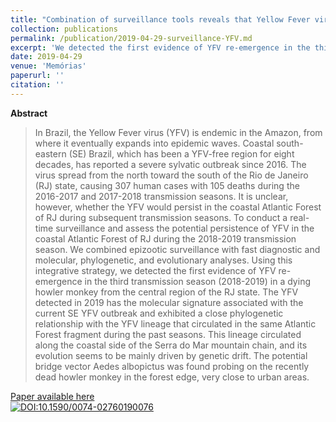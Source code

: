 ```yaml
---
title: "Combination of surveillance tools reveals that Yellow Fever virus can remain in the same Atlantic Forest area at least for three transmission seasons."
collection: publications
permalink: /publication/2019-04-29-surveillance-YFV.md
excerpt: 'We detected the first evidence of YFV re-emergence in the third transmission season (2018-2019) in a dying howler monkey from the central region of the Rio de Janeiro (Brazil) state.'
date: 2019-04-29
venue: 'Memórias'
paperurl: ''
citation: ''
---
```


**Abstract**

>In Brazil, the Yellow Fever virus (YFV) is endemic in the Amazon, from where it eventually expands into epidemic waves. Coastal south-eastern (SE) Brazil, which has been a YFV-free region for eight decades, has reported a severe sylvatic outbreak since 2016. The virus spread from the north toward the south of the Rio de Janeiro (RJ) state, causing 307 human cases with 105 deaths during the 2016-2017 and 2017-2018 transmission seasons. It is unclear, however, whether the YFV would persist in the coastal Atlantic Forest of RJ during subsequent transmission seasons. To conduct a real-time surveillance and assess the potential persistence of YFV in the coastal Atlantic Forest of RJ during the 2018-2019 transmission season. We combined epizootic surveillance with fast diagnostic and molecular, phylogenetic, and evolutionary analyses. Using this integrative strategy, we detected the first evidence of YFV re-emergence in the third transmission season (2018-2019) in a dying howler monkey from the central region of the RJ state. The YFV detected in 2019 has the molecular signature associated with the current SE YFV outbreak and exhibited a close phylogenetic relationship with the YFV lineage that circulated in the same Atlantic Forest fragment during the past seasons. This lineage circulated along the coastal side of the Serra do Mar mountain chain, and its evolution seems to be mainly driven by genetic drift. The potential bridge vector Aedes albopictus was found probing on the recently dead howler monkey in the forest edge, very close to urban areas.

[Paper available here](http://www.scielo.br/scielo.php?script=sci_arttext&pid=S0074-02762019000100321&lng=en&tlng=en)<br>
[![DOI:10.1590/0074-02760190076 ](https://zenodo.org/badge/DOI/10.1590/0074-02760190076.svg)](https://doi.org/10.1590/0074-02760190076)
